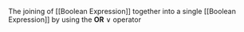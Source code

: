 The joining of [[Boolean Expression]] together into a single [[Boolean Expression]] by using the **OR** $\lor$ operator
